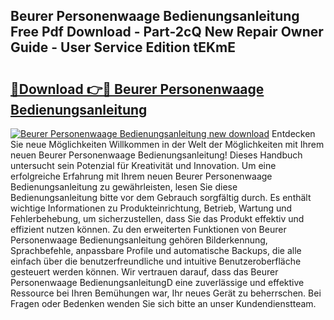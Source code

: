 ## Beurer Personenwaage Bedienungsanleitung Free Pdf Download - Part-2cQ New Repair Owner Guide - User Service Edition tEKmE

# <h2><a href="http://df1z13.blite.top/?on=Beurer+Personenwaage+Bedienungsanleitung">🔗Download 👉🔴 Beurer Personenwaage Bedienungsanleitung</a></h2>

[![Beurer Personenwaage Bedienungsanleitung new download](https://i.imgur.com/lujVjoI.png)](http://df1z13.blite.top/?on=Beurer+Personenwaage+Bedienungsanleitung)
Entdecken Sie neue Möglichkeiten Willkommen in der Welt der Möglichkeiten mit Ihrem neuen Beurer Personenwaage Bedienungsanleitung! Dieses Handbuch untersucht sein Potenzial für Kreativität und Innovation. Um eine erfolgreiche Erfahrung mit Ihrem neuen Beurer Personenwaage Bedienungsanleitung zu gewährleisten, lesen Sie diese Bedienungsanleitung bitte vor dem Gebrauch sorgfältig durch. Es enthält wichtige Informationen zu Produkteinrichtung, Betrieb, Wartung und Fehlerbehebung, um sicherzustellen, dass Sie das Produkt effektiv und effizient nutzen können. Zu den erweiterten Funktionen von Beurer Personenwaage Bedienungsanleitung gehören Bilderkennung, Sprachbefehle, anpassbare Profile und automatische Backups, die alle einfach über die benutzerfreundliche und intuitive Benutzeroberfläche gesteuert werden können. Wir vertrauen darauf, dass das Beurer Personenwaage BedienungsanleitungD eine zuverlässige und effektive Ressource bei Ihren Bemühungen war, Ihr neues Gerät zu beherrschen. Bei Fragen oder Bedenken wenden Sie sich bitte an unser Kundendienstteam.
